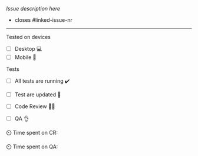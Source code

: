 *Issue description here*

- closes #linked-issue-nr

---

Tested on devices 
- [ ] Desktop 💻
- [ ] Mobile 📱

Tests  
- [ ] All tests are running ✔️
- [ ] Test are updated 🧪
- [ ] Code Review 👩‍💻
- [ ] QA 👌



⏲️ Time spent on CR:


⏲️ Time spent on QA:
